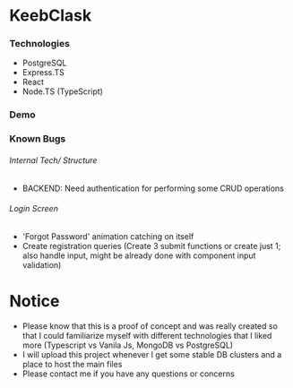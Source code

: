 # KeebClask

### Technologies
* PostgreSQL
* Express.TS
* React
* Node.TS (TypeScript)

### Demo

### Known Bugs
###### Internal Tech/ Structure
* BACKEND: Need authentication for performing some CRUD operations

###### Login Screen
* 'Forgot Password' animation catching on itself
* Create registration queries (Create 3 submit functions or create just 1; also handle input, might be already done with component input validation)


# Notice
* Please know that this is a proof of concept and was really created so that I could familiarize myself with different technologies that I liked more (Typescript vs Vanila Js, MongoDB vs PostgreSQL)
* I will upload this project whenever I get some stable DB clusters and a place to host the main files
* Please contact me if you have any questions or concerns
